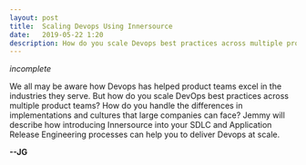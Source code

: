 ```yaml
---
layout: post
title:  Scaling Devops Using Innersource
date:   2019-05-22 1:20
description: How do you scale Devops best practices across multiple product teams and maintain consistency and reliability of your tooling, automation, and culture? Innersource is more supportable in the long run and can help give teams the flexibility they need to succeed in releasing code that is built/tested/deployed consistently.
---
```

_incomplete_

We all may be aware how Devops has helped product teams excel in the industries they serve. But how do you scale DevOps best practices across multiple product teams? How do you handle the differences in implementations and cultures that large companies can face? Jemmy will describe how introducing Innersource into your SDLC and Application Release Engineering processes can help you to deliver Devops at scale.

<strong>--JG</strong>
